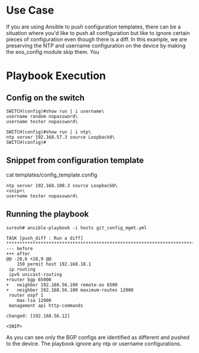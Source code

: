 # Use Case #

If you are using Ansible to push configuration templates, there can be a situation where you'd like to push all configuration but like to ignore certain pieces of configuration even though there is a diff. In this example, we are preserving the NTP and username configuration on the device by making the eos_config module skip them. You

# Playbook Execution #

## Config on the switch ##  

```
SWITCH(config)#show run | i username\
username random nopassword\
username tester nopassword\
```


```
SWITCH(config)#show run | i ntp\
ntp server 192.168.57.3 source Loopback0\
SWITCH(config)#
```

## Snippet from configuration template ##

cat templates/config_template.config

```
ntp server 192.168.100.3 source Loopback0\
<snip>\
username tester nopassword\
```

## Running the playbook ##

```
suresh# ansible-playbook -i hosts git_config_mgmt.yml

TASK [push_diff : Run a diff] *************************************************************************************************************************************
--- before
+++ after
@@ -28,6 +28,9 @@
    150 permit host 192.168.18.1
 ip routing
 ipv6 unicast-routing
+router bgp 65000
+   neighbor 192.168.56.100 remote-as 6500
+   neighbor 192.168.56.100 maximum-routes 12000
 router ospf 1
    max-lsa 12000
 management api http-commands

changed: [192.168.56.12]

<SNIP>
```

As you can see only the BGP configs are identified as different and pushed to the device. The playbook ignore any ntp or username configurations.
